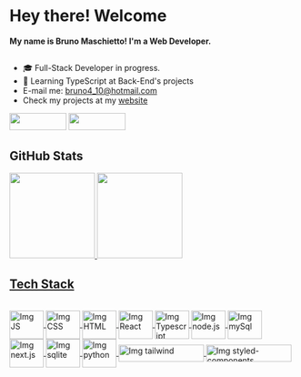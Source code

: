 <div>
  <h1>Hey there! Welcome</h1>
  <strong>My name is Bruno Maschietto! I'm a Web Developer.</strong>
</div>

##

- :mortar_board: Full-Stack Developer in progress.
- 🌱 Learning TypeScript at Back-End's projects
- E-mail me: bruno4_10@hotmail.com
- Check my projects at my <a href="https://bruno-maschietto-portfolio.vercel.app/" target="_blank">website</a>
<div>
    <a href="https://www.linkedin.com/in/bruno-maschietto/" target="_blank"><img height="30" width ="100" src="https://img.shields.io/badge/LinkedIn-0077B5?style=for-the-badge&logo=linkedin&logoColor=white" target="_blank"></a>
    <a href="https://www.instagram.com/brunomaschietto/" target="_blank"><img height="30" width ="100" src="https://img.shields.io/badge/Instagram-E4405F?style=for-the-badge&logo=instagram&logoColor=white" target="_blank"></a>
</div>

## GitHub Stats

<div>
  <a href="https://github.com/brunomaschietto">
  <img height="150em" src="https://github-readme-stats.vercel.app/api?username=brunomaschietto&show_icons=true&theme=dracula&include_all_commits=true&count_private=true"/>
  <img height="150em" src="https://github-readme-stats.vercel.app/api/top-langs/?username=brunomaschietto&layout=compact&langs_count=16&show_icons=true&theme=dracula"/>
</div>
 
## Tech Stack
  
<div style="display: inline_block"><br>
  <img align="center" alt="Img JS" height="50" width ="60" src="https://cdn.jsdelivr.net/gh/devicons/devicon/icons/javascript/javascript-original.svg"/>
  <img align="center" alt="Img CSS" height="50" width ="60" src="https://cdn.jsdelivr.net/gh/devicons/devicon/icons/css3/css3-original.svg"/>
  <img align="center" alt="Img HTML" height="50" width ="60" src="https://cdn.jsdelivr.net/gh/devicons/devicon/icons/html5/html5-original-wordmark.svg"/>
  <img align="center" alt="Img React" height="50" width ="60" src="https://cdn.jsdelivr.net/gh/devicons/devicon/icons/react/react-original-wordmark.svg"/>
  <img align="center" alt="Img Typescript" height="50" width ="60" src="https://cdn.jsdelivr.net/gh/devicons/devicon/icons/typescript/typescript-original.svg"/>
  <img align="center" alt="Img node.js" height="50" width ="60" src="https://cdn.jsdelivr.net/gh/devicons/devicon/icons/nodejs/nodejs-original.svg"/>
  <img align="center" alt="Img mySql" height="50" width ="60" src="https://cdn.jsdelivr.net/gh/devicons/devicon/icons/mysql/mysql-original-wordmark.svg"/> 
  <img align="center" alt="Img next.js" height="50" width ="60" src="https://cdn.jsdelivr.net/gh/devicons/devicon/icons/nextjs/nextjs-line.svg"/> 
  <img align="center" alt="Img sqlite" height="50" width ="60" src="https://cdn.jsdelivr.net/gh/devicons/devicon/icons/sqlite/sqlite-plain-wordmark.svg"/>
  <img align="center" alt="Img python" height="50" width ="60" src="https://cdn.jsdelivr.net/gh/devicons/devicon/icons/python/python-original-wordmark.svg"/>
  <img align="center" alt="Img tailwind" height="30" width ="150" src="https://img.shields.io/badge/Tailwind_CSS-38B2AC?style=for-the-badge&logo=tailwind-css&logoColor=white"/>
  <img align="center" alt="Img styled-components" height="30" width ="150" src="https://img.shields.io/badge/styled--components-DB7093?style=for-the-badge&logo=styled-components&logoColor=white"/>
</div>

  
 


